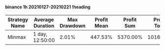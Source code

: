 #### binance 1h 20210127-20210221 !heading
| Strategy Name | Average Duration | Max Drawdown | Profit Mean | Profit Sum | Profit Total | Trade Count | Win Rate |
| ------------- | ---------------- | ------------ | ----------- | ---------- | ------------ | ----------- | -------- |
| Minmax        | 1 day, 12:50:00  | 2.01%        | 447.53%     | 5370.00%   | 1016.00%     | 12          | 41.67%   |